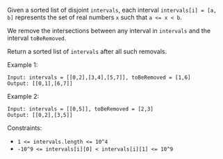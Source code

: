 Given a sorted list of disjoint `intervals`, each interval `intervals[i] = [a, b]` represents the set of real numbers `x` such that `a <= x < b`.

We remove the intersections between any interval in `intervals` and the interval `toBeRemoved`.

Return a sorted list of `intervals` after all such removals.

Example 1:
```
Input: intervals = [[0,2],[3,4],[5,7]], toBeRemoved = [1,6]
Output: [[0,1],[6,7]]
```
Example 2:
```
Input: intervals = [[0,5]], toBeRemoved = [2,3]
Output: [[0,2],[3,5]]
```
Constraints:

-   `1 <= intervals.length <= 10^4`
-   `-10^9 <= intervals[i][0] < intervals[i][1] <= 10^9`